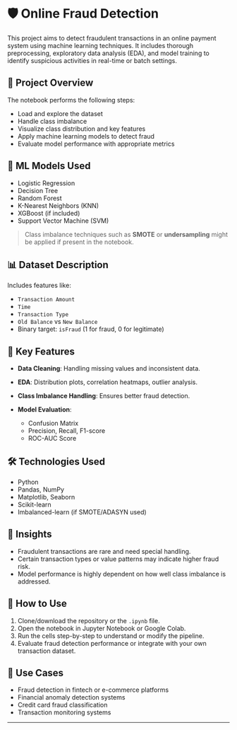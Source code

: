
# 🛡️ Online Fraud Detection

This project aims to detect fraudulent transactions in an online payment system using machine learning techniques. It includes thorough preprocessing, exploratory data analysis (EDA), and model training to identify suspicious activities in real-time or batch settings.

## 📁 Project Overview

The notebook performs the following steps:

* Load and explore the dataset
* Handle class imbalance
* Visualize class distribution and key features
* Apply machine learning models to detect fraud
* Evaluate model performance with appropriate metrics

## 🧠 ML Models Used

* Logistic Regression
* Decision Tree
* Random Forest
* K-Nearest Neighbors (KNN)
* XGBoost (if included)
* Support Vector Machine (SVM)

> Class imbalance techniques such as **SMOTE** or **undersampling** might be applied if present in the notebook.

## 📊 Dataset Description

Includes features like:

* `Transaction Amount`
* `Time`
* `Transaction Type`
* `Old Balance` vs `New Balance`
* Binary target: `isFraud` (1 for fraud, 0 for legitimate)

## 📌 Key Features

* **Data Cleaning**: Handling missing values and inconsistent data.
* **EDA**: Distribution plots, correlation heatmaps, outlier analysis.
* **Class Imbalance Handling**: Ensures better fraud detection.
* **Model Evaluation**:

  * Confusion Matrix
  * Precision, Recall, F1-score
  * ROC-AUC Score

## 🛠️ Technologies Used

* Python
* Pandas, NumPy
* Matplotlib, Seaborn
* Scikit-learn
* Imbalanced-learn (if SMOTE/ADASYN used)

## 📍 Insights

* Fraudulent transactions are rare and need special handling.
* Certain transaction types or value patterns may indicate higher fraud risk.
* Model performance is highly dependent on how well class imbalance is addressed.

## 🚀 How to Use

1. Clone/download the repository or the `.ipynb` file.
2. Open the notebook in Jupyter Notebook or Google Colab.
3. Run the cells step-by-step to understand or modify the pipeline.
4. Evaluate fraud detection performance or integrate with your own transaction dataset.

## 🔐 Use Cases

* Fraud detection in fintech or e-commerce platforms
* Financial anomaly detection systems
* Credit card fraud classification
* Transaction monitoring systems

---
